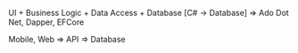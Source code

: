 UI + Business Logic + Data Access + Database [C# -> Database] => Ado Dot Net, Dapper, EFCore

Mobile, Web => API => Database

